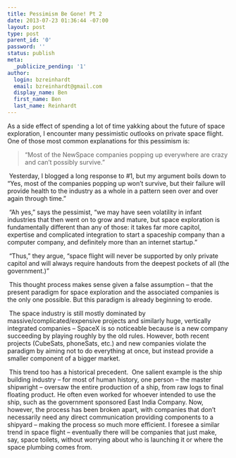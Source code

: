 ```yaml
---
title: Pessimism Be Gone! Pt 2
date: 2013-07-23 01:36:44 -07:00
layout: post
type: post
parent_id: '0'
password: ''
status: publish
meta:
  _publicize_pending: '1'
author:
  login: bzreinhardt
  email: bzreinhardt@gmail.com
  display_name: Ben
  first_name: Ben
  last_name: Reinhardt
---
```


<p>As a side effect of spending a lot of time yakking about the future of space exploration, I encounter many pessimistic outlooks on private space flight. One of those most common explanations for this pessimism is:</p>
<blockquote><p>“Most of the NewSpace companies popping up everywhere are crazy and can’t possibly survive.”</p>
</blockquote>
<p> Yesterday, I blogged a long response to #1, but my argument boils down to “Yes, most of the companies popping up won’t survive, but their failure will provide health to the industry as a whole in a pattern seen over and over again through time.”</p>
<p> “Ah yes,” says the pessimist, “we may have seen volatility in infant industries that then went on to grow and mature, but space exploration is fundamentally different than any of those: it takes far more capitol, expertise and complicated integration to start a spaceship company than a computer company, and definitely more than an internet startup.”</p>
<p> “Thus,” they argue, “space flight will never be supported by only private capitol and will always require handouts from the deepest pockets of all (the government.)”</p>
<p> This thought process makes sense given a false assumption – that the present paradigm for space exploration and the associated companies is the only one possible. But this paradigm is already beginning to erode.</p>
<p> The space industry is still mostly dominated by massive/complicated/expensive projects and similarly huge, vertically integrated companies – SpaceX is so noticeable because is a new company succeeding by playing roughly by the old rules. However, both recent projects (CubeSats, phoneSats, etc.) and new companies violate the paradigm by aiming not to do everything at once, but instead provide a smaller component of a bigger market.</p>
<p> This trend too has a historical precedent.  One salient example is the ship building industry – for most of human history, one person – the master shipwright – oversaw the entire production of a ship, from raw logs to final floating product. He often even worked for whoever intended to use the ship, such as the government sponsored East India Company. Now, however, the process has been broken apart, with companies that don’t necessarily need any direct communication providing components to a shipyard – making the process so much more efficient. I foresee a similar trend in space flight – eventually there will be companies that just make, say, space toilets, without worrying about who is launching it or where the space plumbing comes from.</p>
